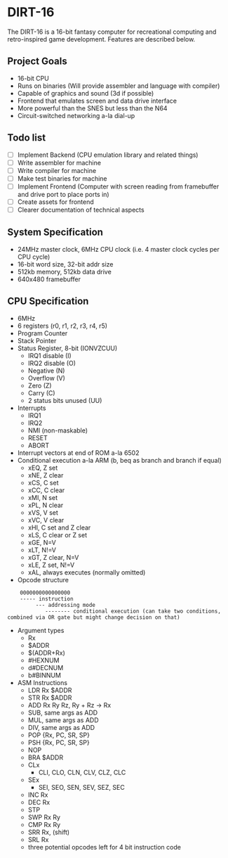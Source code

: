 # DIRT-16
The DIRT-16 is a 16-bit fantasy computer for recreational computing and retro-inspired game development. Features are described below.

## Project Goals
- 16-bit CPU
- Runs on binaries (Will provide assembler and language with compiler)
- Capable of graphics and sound (3d if possible)
- Frontend that emulates screen and data drive interface
- More powerful than the SNES but less than the N64
- Circuit-switched networking a-la dial-up

## Todo list
- [ ] Implement Backend (CPU emulation library and related things)
- [ ] Write assembler for machine
- [ ] Write compiler for machine
- [ ] Make test binaries for machine
- [ ] Implement Frontend (Computer with screen reading from framebuffer and drive port to place ports in)
- [ ] Create assets for frontend
- [ ] Clearer documentation of technical aspects

## System Specification
- 24MHz master clock, 6MHz CPU clock (i.e. 4 master clock cycles per CPU cycle)
- 16-bit word size, 32-bit addr size
- 512kb memory, 512kb data drive
- 640x480 framebuffer

## CPU Specification
- 6MHz
- 6 registers (r0, r1, r2, r3, r4, r5)
- Program Counter
- Stack Pointer
- Status Register, 8-bit (IONVZCUU)
    - IRQ1 disable (I)
    - IRQ2 disable (O)
    - Negative (N)
    - Overflow (V)
    - Zero (Z)
    - Carry (C)
    - 2 status bits unused (UU)
- Interrupts
    - IRQ1
    - IRQ2
    - NMI (non-maskable)
    - RESET
    - ABORT
- Interrupt vectors at end of ROM a-la 6502
- Conditional execution a-la ARM (b, beq as branch and branch if equal)
    - xEQ, Z set
    - xNE, Z clear
    - xCS, C set
    - xCC, C clear
    - xMI, N set
    - xPL, N clear
    - xVS, V set
    - xVC, V clear
    - xHI, C set and Z clear
    - xLS, C clear or Z set 
    - xGE, N=V
    - xLT, N!=V
    - xGT, Z clear, N=V
    - xLE, Z set, N!=V
    - xAL, always executes (normally omitted)
- Opcode structure
```
    0000000000000000
    ----- instruction
         --- addressing mode
            -------- conditional execution (can take two conditions, combined via OR gate but might change decision on that)
```
- Argument types
    - Rx
    - $ADDR
    - $(ADDR+Rx)
    - #HEXNUM
    - d#DECNUM
    - b#BINNUM
- ASM Instructions
    - LDR Rx $ADDR
    - STR Rx $ADDR
    - ADD Rx Ry Rz, Ry + Rz -> Rx
    - SUB, same args as ADD
    - MUL, same args as ADD
    - DIV, same args as ADD
    - POP {Rx, PC, SR, SP}
    - PSH {Rx, PC, SR, SP}
    - NOP
    - BRA $ADDR
    - CLx
        - CLI, CLO, CLN, CLV, CLZ, CLC 
    - SEx
        - SEI, SEO, SEN, SEV, SEZ, SEC
    - INC Rx
    - DEC Rx
    - STP
    - SWP Rx Ry
    - CMP Rx Ry
    - SRR Rx, (shift)
    - SRL Rx
    - three potential opcodes left for 4 bit instruction code
